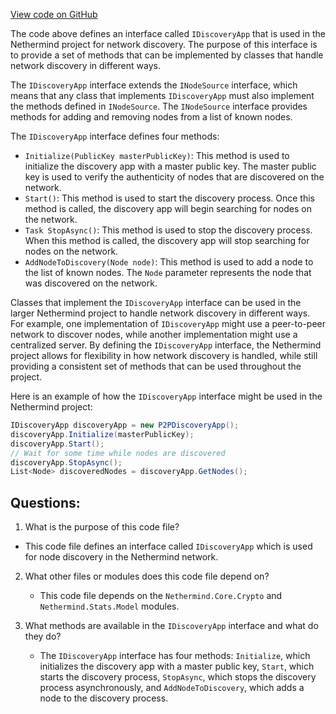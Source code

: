[View code on GitHub](https://github.com/nethermindeth/nethermind/Nethermind.Network/IDiscoveryApp.cs)

The code above defines an interface called `IDiscoveryApp` that is used in the Nethermind project for network discovery. The purpose of this interface is to provide a set of methods that can be implemented by classes that handle network discovery in different ways. 

The `IDiscoveryApp` interface extends the `INodeSource` interface, which means that any class that implements `IDiscoveryApp` must also implement the methods defined in `INodeSource`. The `INodeSource` interface provides methods for adding and removing nodes from a list of known nodes.

The `IDiscoveryApp` interface defines four methods:
- `Initialize(PublicKey masterPublicKey)`: This method is used to initialize the discovery app with a master public key. The master public key is used to verify the authenticity of nodes that are discovered on the network.
- `Start()`: This method is used to start the discovery process. Once this method is called, the discovery app will begin searching for nodes on the network.
- `Task StopAsync()`: This method is used to stop the discovery process. When this method is called, the discovery app will stop searching for nodes on the network.
- `AddNodeToDiscovery(Node node)`: This method is used to add a node to the list of known nodes. The `Node` parameter represents the node that was discovered on the network.

Classes that implement the `IDiscoveryApp` interface can be used in the larger Nethermind project to handle network discovery in different ways. For example, one implementation of `IDiscoveryApp` might use a peer-to-peer network to discover nodes, while another implementation might use a centralized server. By defining the `IDiscoveryApp` interface, the Nethermind project allows for flexibility in how network discovery is handled, while still providing a consistent set of methods that can be used throughout the project. 

Here is an example of how the `IDiscoveryApp` interface might be used in the Nethermind project:
```csharp
IDiscoveryApp discoveryApp = new P2PDiscoveryApp();
discoveryApp.Initialize(masterPublicKey);
discoveryApp.Start();
// Wait for some time while nodes are discovered
discoveryApp.StopAsync();
List<Node> discoveredNodes = discoveryApp.GetNodes();
```
## Questions: 
 1. What is the purpose of this code file?
   - This code file defines an interface called `IDiscoveryApp` which is used for node discovery in the Nethermind network.

2. What other files or modules does this code file depend on?
   - This code file depends on the `Nethermind.Core.Crypto` and `Nethermind.Stats.Model` modules.

3. What methods are available in the `IDiscoveryApp` interface and what do they do?
   - The `IDiscoveryApp` interface has four methods: `Initialize`, which initializes the discovery app with a master public key, `Start`, which starts the discovery process, `StopAsync`, which stops the discovery process asynchronously, and `AddNodeToDiscovery`, which adds a node to the discovery process.